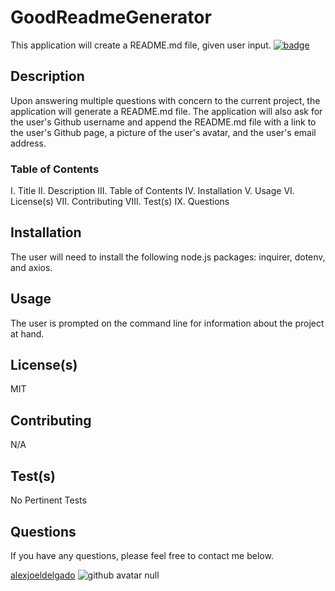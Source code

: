 # GoodReadmeGenerator
This application will create a README.md file, given user input.
<a href='https://github.com/alexjoeldelgado/GoodReadmeGenerator/pulls'>
<img src='https://img.shields.io/badge/Pulls-Welcome-brightgreen' alt='badge'>
</a>
    
## Description
Upon answering multiple questions with concern to the current project, the application will generate a README.md file. The application will also ask for the user's Github username and append the README.md file with a link to the user's Github page, a picture of the user's avatar, and the user's email address.
    
### Table of Contents
I. Title
II. Description
III. Table of Contents
IV. Installation
V. Usage
VI. License(s)
VII. Contributing
VIII. Test(s)
IX. Questions
    
## Installation
The user will need to install the following node.js packages: inquirer, dotenv, and axios.
    
## Usage
The user is prompted on the command line for information about the project at hand. 

## License(s)
MIT
    
## Contributing
N/A

## Test(s)
No Pertinent Tests

## Questions
If you have any questions, please feel free to contact me below.

<a href='https://github.com/alexjoeldelgado'>alexjoeldelgado</a>
<img src='https://avatars2.githubusercontent.com/u/55860772?v=4' alt='github avatar'>
null
